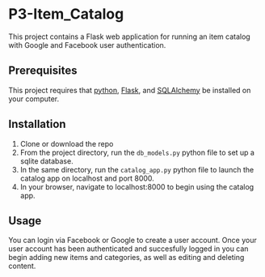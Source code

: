 # P3-Item_Catalog

This project contains a Flask web application for running an item catalog with Google and Facebook user authentication.

## Prerequisites

This project requires that [python](https://www.python.org/), [Flask](http://flask.pocoo.org/), and [SQLAlchemy](http://www.sqlalchemy.org/) be installed on your computer.

## Installation

1. Clone or download the repo
2. From the project directory, run the `db_models.py` python file to set up a sqlite  database.
3. In the same directory, run the `catalog_app.py` python file to launch the catalog app on localhost and port 8000.
4. In your browser, navigate to localhost:8000 to begin using the catalog app.

## Usage

You can login via Facebook or Google to create a user account.  Once your user account has been authenticated and succesfully logged in you can begin adding new items and categories, as well as editing and deleting content.
